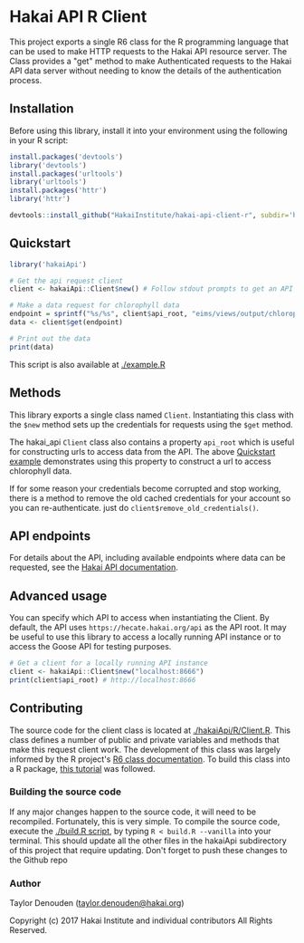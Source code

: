 # Hakai API R Client

This project exports a single R6 class for the R programming language that can be used to make HTTP requests to the Hakai API resource server. The Class provides a "get" method to make Authenticated requests to the Hakai API data server without needing to know the details of the authentication process.

## Installation

Before using this library, install it into your environment using the following in your R script:

```r
install.packages('devtools')
library('devtools')
install.packages('urltools')
library('urltools')
install.packages('httr')
library('httr')

devtools::install_github("HakaiInstitute/hakai-api-client-r", subdir='hakaiApi')
```

## Quickstart

```r
library('hakaiApi')

# Get the api request client
client <- hakaiApi::Client$new() # Follow stdout prompts to get an API token

# Make a data request for chlorophyll data
endpoint = sprintf("%s/%s", client$api_root, "eims/views/output/chlorophyll?limit=50")
data <- client$get(endpoint)

# Print out the data
print(data)
```

This script is also available at [./example.R](example.R)

## Methods

This library exports a single class named `Client`. Instantiating this class with the `$new` method sets up the credentials for requests using the `$get` method.

The hakai_api `Client` class also contains a property `api_root` which is useful for constructing urls to access data from the API. The above [Quickstart example](#quickstart) demonstrates using this property to construct a url to access chlorophyll data.

If for some reason your credentials become corrupted and stop working, there is a method to remove the old cached credentials for your account so you can re-authenticate. just do `client$remove_old_credentials()`.

## API endpoints

For details about the API, including available endpoints where data can be requested, see the [Hakai API documentation](https://github.com/HakaiInstitute/hakai-api).

## Advanced usage

You can specify which API to access when instantiating the Client. By default, the API uses `https://hecate.hakai.org/api` as the API root. It may be useful to use this library to access a locally running API instance or to access the Goose API for testing purposes.

```r
# Get a client for a locally running API instance
client <- hakaiApi::Client$new("localhost:8666")
print(client$api_root) # http://localhost:8666
```

## Contributing
The source code for the client class is located at [./hakaiApi/R/Client.R](hakaiApi/R/Client.R).
This class defines a number of public and private variables and methods that make this request client work. The development of this class was largely informed by the R project's [R6 class documentation](https://cran.r-project.org/web/packages/R6/vignettes/Introduction.html). To build this class into a R package, [this tutorial](https://hilaryparker.com/2014/04/29/writing-an-r-package-from-scratch/) was followed.

### Building the source code
If any major changes happen to the source code, it will need to be recompiled. Fortunately, this is very simple. To compile the source code, execute the [./build.R script](build.R), by typing `R < build.R --vanilla` into your terminal. This should update all the other files in the hakaiApi subdirectory of this project that require updating. Don't forget to push these changes to the Github repo

### Author
Taylor Denouden (taylor.denouden@hakai.org)

Copyright (c) 2017 Hakai Institute and individual contributors All Rights Reserved.
